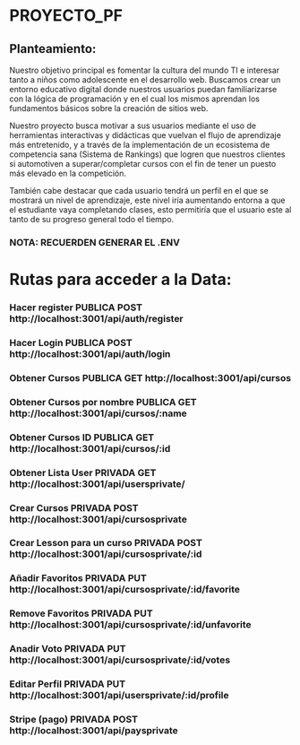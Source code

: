 # PROYECTO_PF

## Planteamiento:

Nuestro objetivo principal es fomentar la cultura del mundo TI e interesar tanto a
niños como adolescente en el desarrollo web. Buscamos crear un entorno educativo digital
donde nuestros usuarios puedan familiarizarse con la lógica de programación y en el cual
los mismos aprendan los fundamentos básicos sobre la creación de sitios web.

Nuestro proyecto busca motivar a sus usuarios mediante el uso de herramientas
interactivas y didácticas que vuelvan el flujo de aprendizaje más entretenido, y a través de
la implementación de un ecosistema de competencia sana (Sistema de Rankings) que
logren que nuestros clientes si automotiven a superar/completar cursos con el fin de tener
un puesto más elevado en la competición.

También cabe destacar que cada usuario tendrá un perfil en el que se mostrará un
nivel de aprendizaje, este nivel iría aumentando entorna a que el estudiante vaya
completando clases, esto permitiría que el usuario este al tanto de su progreso general
todo el tiempo.

### NOTA: **RECUERDEN GENERAR EL .ENV**

# Rutas para acceder a la Data:

### Hacer register **PUBLICA** **POST** http://localhost:3001/api/auth/register

### Hacer Login **PUBLICA** **POST** http://localhost:3001/api/auth/login

### Obtener Cursos **PUBLICA** **GET** http://localhost:3001/api/cursos

### Obtener Cursos por nombre **PUBLICA** **GET** http://localhost:3001/api/cursos/:name

### Obtener Cursos ID **PUBLICA** **GET** http://localhost:3001/api/cursos/:id

### Obtener Lista User **PRIVADA** **GET** http://localhost:3001/api/usersprivate/

### Crear Cursos **PRIVADA** **POST** http://localhost:3001/api/cursosprivate

### Crear Lesson para un curso **PRIVADA** **POST** http://localhost:3001/api/cursosprivate/:id

### Añadir Favoritos **PRIVADA** **PUT** http://localhost:3001/api/cursosprivate/:id/favorite

### Remove Favoritos **PRIVADA** **PUT** http://localhost:3001/api/cursosprivate/:id/unfavorite

### Anadir Voto **PRIVADA** **PUT** http://localhost:3001/api/cursosprivate/:id/votes

### Editar Perfil **PRIVADA** **PUT** http://localhost:3001/api/usersprivate/:id/profile

### Stripe (pago) **PRIVADA** **POST** http://localhost:3001/api/paysprivate
